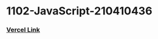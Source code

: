 # 1102-JavaScript-210410436


### [Vercel Link](https://1102-java-script-210410436-git-main-firelutku.vercel.app)

